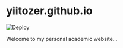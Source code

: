 # yiitozer.github.io

[![Deploy](https://github.com/yiitozer/yiitozer.github.io/actions/workflows/deploy.yml/badge.svg)](https://github.com/yiitozer/yiitozer.github.io/actions/workflows/deploy.yml)

Welcome to my personal academic website...